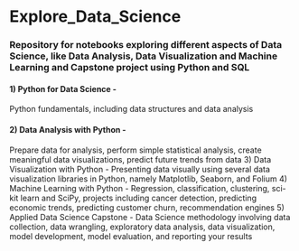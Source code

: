 # Explore_Data_Science
### Repository for notebooks exploring different aspects of Data Science, like Data Analysis, Data Visualization and Machine Learning and Capstone project using Python and SQL

#### 1) Python for Data Science - 
Python fundamentals, including data structures and data analysis
#### 2) Data Analysis with Python - 
Prepare data for analysis, perform simple statistical analysis, create meaningful data visualizations, predict future trends from data
3) Data Visualization with Python - Presenting data visually using several data visualization libraries in Python, namely Matplotlib, Seaborn, and Folium
4) Machine Learning with Python - Regression, classification, clustering, sci-kit learn and SciPy, projects including cancer detection, predicting economic trends, predicting customer churn, recommendation engines
5) Applied Data Science Capstone - Data Science methodology involving data collection, data wrangling, exploratory data analysis, data visualization, model development, model evaluation, and reporting your results
